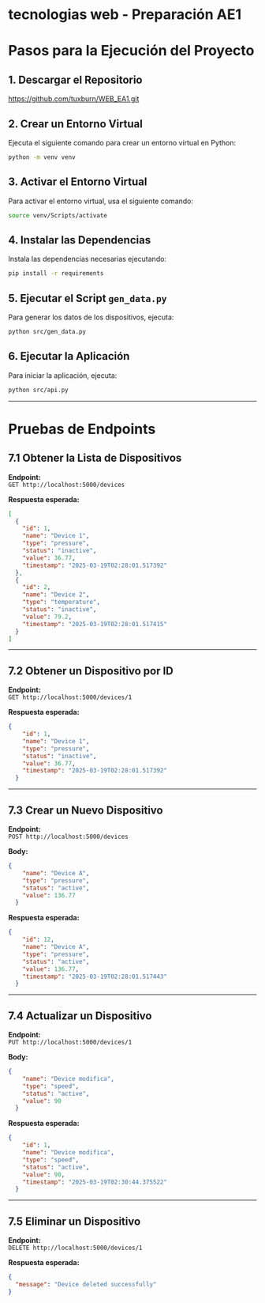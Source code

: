 # tecnologias web - Preparación AE1
# Pasos para la Ejecución del Proyecto

## 1. Descargar el Repositorio

https://github.com/tuxburn/WEB_EA1.git

## 2. Crear un Entorno Virtual
Ejecuta el siguiente comando para crear un entorno virtual en Python:

```bash
python -m venv venv
```

## 3. Activar el Entorno Virtual
Para activar el entorno virtual, usa el siguiente comando:

```bash
source venv/Scripts/activate
```

## 4. Instalar las Dependencias
Instala las dependencias necesarias ejecutando:

```bash
pip install -r requirements
```

## 5. Ejecutar el Script `gen_data.py`
Para generar los datos de los dispositivos, ejecuta:

```bash
python src/gen_data.py
```

## 6. Ejecutar la Aplicación
Para iniciar la aplicación, ejecuta:

```bash
python src/api.py
```

---

# **Pruebas de Endpoints**

## 7.1 Obtener la Lista de Dispositivos
**Endpoint:**  
`GET http://localhost:5000/devices`

**Respuesta esperada:**
```json
[
  {
    "id": 1,
    "name": "Device 1",
    "type": "pressure",
    "status": "inactive",
    "value": 36.77,
    "timestamp": "2025-03-19T02:28:01.517392"
  },
  {
    "id": 2,
    "name": "Device 2",
    "type": "temperature",
    "status": "inactive",
    "value": 79.2,
    "timestamp": "2025-03-19T02:28:01.517415"
  }
]
```

---

## 7.2 Obtener un Dispositivo por ID
**Endpoint:**  
`GET http://localhost:5000/devices/1`

**Respuesta esperada:**
```json
{
    "id": 1,
    "name": "Device 1",
    "type": "pressure",
    "status": "inactive",
    "value": 36.77,
    "timestamp": "2025-03-19T02:28:01.517392"
  }
```

---

## 7.3 Crear un Nuevo Dispositivo
**Endpoint:**  
`POST http://localhost:5000/devices`

**Body:**
```json
{
    "name": "Device A",
    "type": "pressure",
    "status": "active",
    "value": 136.77
  }
```

**Respuesta esperada:**
```json
{
    "id": 12,
    "name": "Device A",
    "type": "pressure",
    "status": "active",
    "value": 136.77,
    "timestamp": "2025-03-19T02:28:01.517443"
  }
```

---

## 7.4 Actualizar un Dispositivo
**Endpoint:**  
`PUT http://localhost:5000/devices/1`

**Body:**
```json
{
    "name": "Device modifica",
    "type": "speed",
    "status": "active",
    "value": 90
  }
```

**Respuesta esperada:**
```json
{
    "id": 1,
    "name": "Device modifica",
    "type": "speed",
    "status": "active",
    "value": 90,
    "timestamp": "2025-03-19T02:30:44.375522"
  }
```

---

## 7.5 Eliminar un Dispositivo
**Endpoint:**  
`DELETE http://localhost:5000/devices/1`

**Respuesta esperada:**
```json
{
  "message": "Device deleted successfully"
}
```
